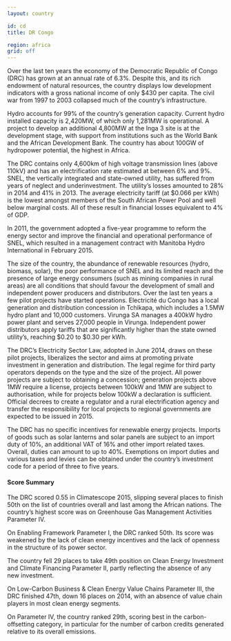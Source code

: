```yaml
---
layout: country

id: cd
title: DR Congo

region: africa
grid: off
---
```

Over the last ten years the economy of the Democratic Republic of Congo (DRC) has grown at an annual rate of 6.3%. Despite this, and its rich endowment of natural resources, the country displays low development indicators with a gross national income of only $430 per capita. The civil war from 1997 to 2003 collapsed much of the country’s infrastructure.

Hydro accounts for 99% of the country’s generation capacity. Current hydro installed capacity is 2,420MW, of which only 1,281MW is operational. A project to develop an additional 4,800MW at the Inga 3 site is at the development stage, with support from institutions such as the World Bank and the African Development Bank. The country has about 100GW of hydropower potential, the highest in Africa.

The DRC contains only 4,600km of high voltage transmission lines (above 110kV) and has an electrification rate estimated at between 6% and 9%. SNEL, the vertically integrated and state-owned utility, has suffered from years of neglect and underinvestment. The utility’s losses amounted to 28% in 2014 and 41% in 2013. The average electricity tariff (at $0.066 per kWh) is the lowest amongst members of the South African Power Pool and well below marginal costs. All of these result in financial losses equivalent to 4% of GDP. 

In 2011, the government adopted a five-year programme to reform the energy sector and improve the financial and operational performance of SNEL, which resulted in a management contract with Manitoba Hydro International in February 2015.

The size of the country, the abundance of renewable resources (hydro, biomass, solar), the poor performance of SNEL and its limited reach and the presence of large energy consumers (such as mining companies in rural areas) are all conditions that should favour the development of small and independent power producers and distributors. Over the last ten years a few pilot projects have started operations. Electricité du Congo has a local generation and distribution concession in Tchikapa, which includes a 1.5MW hydro plant and 10,000 customers. Virunga SA manages a 400kW hydro power plant and serves 27,000 people in Virunga. Independent power distributors apply tariffs that are significantly higher than the state owned utility’s, reaching $0.20 to $0.30 per kWh.

The DRC’s Electricity Sector Law, adopted in June 2014, draws on these pilot projects, liberalizes the sector and aims at promoting private investment in generation and distribution. 
The legal regime for third party operators depends on the type and the size of the project. All power projects are subject to obtaining a concession; generation projects above 1MW require a license, projects between 100kW and 1MW are subject to authorisation, while for projects below 100kW a declaration is sufficient. Official decrees to create a regulator and a rural electrification agency and transfer the responsibility for local projects to regional governments are expected to be issued in 2015.

The DRC has no specific incentives for renewable energy projects. Imports of goods such as solar lanterns and solar panels are subject to an import duty of 10%, an additional VAT of 16% and other import related taxes. Overall, duties can amount to up to 40%. Exemptions on import duties and various taxes and levies can be obtained under the country’s investment code for a period of three to five years.

#### Score Summary

The DRC scored 0.55 in Climatescope 2015, slipping several places to finish 50th on the list of countries overall and last among the African nations. The country’s highest score was on Greenhouse Gas Management Activities Parameter IV. 

On Enabling Framework Parameter I, the DRC ranked 50th. Its score was weakened by the lack of clean energy incentives and the lack of openness in the structure of its power sector. 

The country fell 29 places to take 49th position on Clean Energy Investment and Climate Financing Parameter II, partly reflecting the absence of any new investment. 

On Low-Carbon Business & Clean Energy Value Chains Parameter III, the DRC finished 47th, down 16 places on 2014, with an absence of value chain players in most clean energy segments. 

On Parameter IV, the country ranked 29th, scoring best in the carbon-offsetting category, in particular for the number of carbon credits generated relative to its overall emissions.
